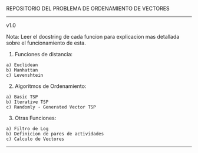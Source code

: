REPOSITORIO DEL PROBLEMA DE ORDENAMIENTO DE VECTORES

______________________________________________________________________

v1.0

Nota:
Leer el docstring de cada funcion para explicacion mas detallada sobre el funcionamiento de esta. 


   1. Funciones de distancia:

    a) Euclidean
    b) Manhattan
    c) Levenshtein

   2. Algoritmos de Ordenamiento:

    a) Basic TSP
    b) Iterative TSP
    c) Randomly - Generated Vector TSP

   3. Otras Funciones:

    a) Filtro de Log
    b) Definicion de pares de actividades
    c) Calculo de Vectores
    
______________________________________________________________________
